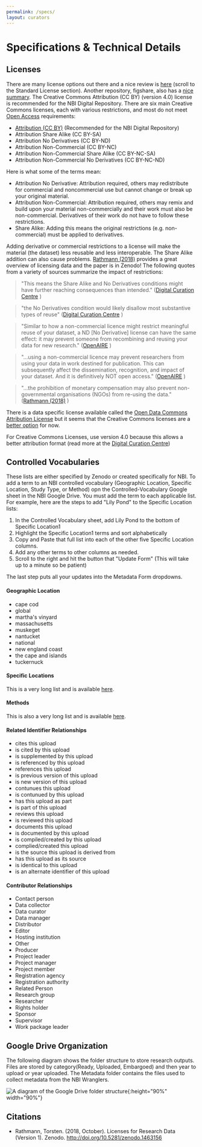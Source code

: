 ```yaml
---
permalink: /specs/
layout: curators
---
```


# Specifications & Technical Details

## Licenses

There are many license options out there and a nice review is [here](http://www.dcc.ac.uk/resources/how-guides/license-research-data) (scroll to the Standard License section). Another repository, figshare, also has a [nice summary](https://knowledge.figshare.com/articles/item/what-is-the-most-appropriate-licence-for-my-data). The Creative Commons Attribution (CC BY) (version 4.0) license is recommended for the NBI Digital Repository. There are six main Creative Commons licenses, each with various restrictions, and most do not meet [Open Access](https://en.wikipedia.org/wiki/Open_access) requirements:

- [Attribution (CC BY)](https://creativecommons.org/licenses/by/4.0/) (Recommended for the NBI Digital Repository)
- Attribution Share Alike (CC BY-SA)
- Attribution No Derivatives (CC BY-ND)
- Attribution Non-Commercial (CC BY-NC)
- Attribution Non-Commercial Share Alike (CC BY-NC-SA)
- Attribution Non-Commercial No Derivatives (CC BY-NC-ND)

Here is what some of the terms mean:
- Attribution No Derivative: Attribution required, others may redistribute for commercial and noncommercial use but cannot change or break up your original material.
- Attribution Non-Commercial: Attribution required, others may remix and build upon your material non-commercially and their work must also be non-commercial. Derivatives of their work do not have to follow these restrictions.
- Share Alike: Adding this means the original restrictions (e.g. non-commercial) must be applied to derivatives.

Adding derivative or commercial restrictions to a license will make the material (the dataset) less reusable and less interoperable. The Share Alike addition can also cause problems.  [Rathmann (2018)](https://zenodo.org/record/1463156#.XpCh1pl7k2x) provides a great overview of licensing data and the paper is in Zenodo! The following quotes from a variety of sources summarize the impact of restrictions:

> "This means the Share Alike and No Derivatives conditions might have further reaching consequences than intended." ([Digital Curation Centre](http://www.dcc.ac.uk/resources/how-guides/license-research-data) )

> "the No Derivatives condition would likely disallow most substantive types of reuse" ([Digital Curation Centre](http://www.dcc.ac.uk/resources/how-guides/license-research-data) )

> "Similar to how a non-commercial licence might restrict meaningful reuse of your dataset, a ND \[No Derivative\] license can have the same effect: it may prevent someone from recombining and reusing your data for new research." ([OpenAIRE](https://www.openaire.eu/research-data-how-to-license/) )

> "...using a non-commercial licence may prevent researchers from using your data in work destined for publication. This can subsequently affect the dissemination, recognition, and impact of your dataset. And it is definitively NOT open access." ([OpenAIRE](https://www.openaire.eu/research-data-how-to-license/) )

> "...the prohibition of monetary compensation may also prevent non-governmental organisations (NGOs) from re-using the data." ([Rathmann (2018)](https://zenodo.org/record/1463156#.XpCh1pl7k2x) )

There is a data specific license available called the [Open Data Commons Attribution License](https://opendatacommons.org/licenses/by/) but it seems that the Creative Commons licenses are a [better option](https://forum.openmod-initiative.org/t/choosing-an-open-data-license-odc-by-vs-cc-by/640/4) for now.

For Creative Commons Licenses, use version 4.0 because this allows a better attribution format (read more at the [Digital Curation Centre](http://www.dcc.ac.uk/resources/how-guides/license-research-data))

## Controlled Vocabularies

These lists are either specified by Zenodo or created specifically for NBI. To add a term to an NBI controlled vocabulary (Geographic Location, Specific Location, Study Type, or Method) opn the Controlled-Vocabulary Google sheet in the NBI Google Drive.  You must add the term to each applicable list.  For example, here are the steps to add "Lily Pond" to the Specific Location lists:
1. In the Controlled Vocabulary sheet, add Lily Pond to the bottom of Specific Location1
2. Highlight the Specific Location1 terms and sort alphabetically
3. Copy and Paste that full list into each of the other five Specific Location columns.
4. Add any other terms to other columns as needed.
5. Scroll to the right and hit the button that "Update Form" (This will take up to a minute so be patient)

The last step puts all your updates into the Metadata Form dropdowns.

#### Geographic Location

- cape cod
- global
- martha's vinyard
- massachusetts
- muskeget
- nantucket
- national
- new england coast
- the cape and islands
- tuckernuck

#### Specific Locations

This is a very long list and is available <a href="{{site.baseurl}}/specs/specificLocation">here</a>.

#### Methods

This is also a very long list and is available <a href="{{site.baseurl}}/specs/methods/methods">here</a>. 

#### Related Identifier Relationships

- cites this upload
- is cited by this upload
- is supplemented by this upload
- is referenced by this upload
- references this upload
- is previous version of this upload
- is new version of this upload
- contunues this upload
- is contunued by this upload
- has this upload as part
- is part of this upload
- reviews this upload
- is reviewed this upload
- documents this upload
- is documented by this upload
- is compiled/created by this upload
- complied/created this upload
- is the source this upload is derived from
- has this upload as its source
- is identical to this upload
- is an alternate identifier of this upload

#### Contributor Relationships
- Contact person
- Data collector
- Data curator
- Data manager
- Distributor
- Editor
- Hosting institution
- Other
- Producer
- Project leader
- Project manager
- Project member
- Registration agency
- Registration authority
- Related Person
- Research group
- Researcher
- Rights holder
- Sponsor
- Supervisor
- Work package leader

## Google Drive Organization

The following diagram shows the folder structure to store research outputs.  Files are stored by category(Ready, Uploaded, Embargoed) and then year to upload or year uploaded. The Metadata folder contains the files used to collect metadata from the NBI Wranglers.

![A diagram of the Google Drive folder structure](https://raw.githubusercontent.com/nantucketbiodiversity/NBIdigitalrepo/master/docs/assets/images/folderStructure.jpeg "Folder Structure"){:height="90%" width="90%"}


## Citations
- Rathmann, Torsten. (2018, October). Licenses for Research Data (Version 1). Zenodo. http://doi.org/10.5281/zenodo.1463156
